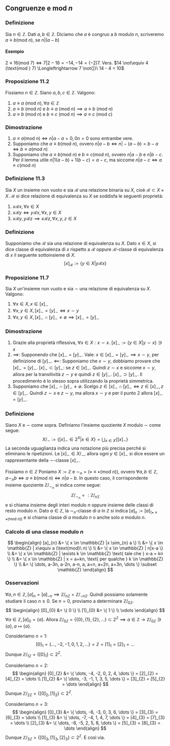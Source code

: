 ## Congruenze e $\text{mod}\ n$
### Definizione
Sia $n \in \mathbb{Z}$. Dati $a,b \in \mathbb{Z}$. Diciamo che $a$ è congruo a $b$ modulo $n$, scriveremo $a \equiv b (\text{mod } n)$, se $n|(a - b)$

#### Esempio
$2 \equiv 16 (\text{mod } 7)\Longleftrightarrow 7|2-16=-14, -14 = (-2)7$. Vera.
$14 \not\equiv 4 (\text{mod } 7) \Longleftrightarrow 7 \not{|}\  14 - 4 = 10$

### Proposizione 11.2
Fissiamo $n \in \mathbb{Z}$. Siano $a,b,c \in \mathbb{Z}$. Valgono:
1. $a \equiv a\ (\text{mod } n), \forall a \in \mathbb{Z}$
2. $a \equiv b\ (\text{mod}\ n)$ e $b \equiv a\ (\text{mod}\ n) \implies a \equiv b\ (\text{mod}\ n)$
3. $a \equiv b\ (\text{mod}\ n)$ e $b \equiv c\ (\text{mod}\ n) \implies a \equiv c\ (\text{mod}\ c)$ 

### Dimostrazione
1. $a \equiv a (\text{mod}\ n) \Longleftrightarrow n | a - a = 0, 0n = 0$ sono entrambe vere.
2. Supponiamo che $a \equiv b (\text{mod}\ n)$, ovvero $n|a-b \Longleftrightarrow n | -(a-b) = b - a \Longleftrightarrow b \equiv a (\text{mod}\ n)$
3. Supponiamo che $a \equiv b (\text{mod}\ n)$ e $b \equiv c (\text{mod}\ n)$, ovvero $n|a-b$ e $n|b - c$. Per il lemma utile $n|1(a-b)+1(b-c) =a-c$, ma siccome $n | a- c \Longleftrightarrow a\equiv c (\text{mod}\ n)$ 

### Definizione 11.3
Sia $X$ un insieme non vuoto e sia $\mathcal{R}$ una relazione binaria su $X$, cioè $\mathcal{R} \subset X \times X$. $\mathcal{R}$ si dice relazione di equivalenza su $X$ se soddisfa le seguenti proprietà:
1. $x\mathcal{R}x, \forall x \in X$
2. $x\mathcal{R}y \Longleftrightarrow y\mathcal{R}x, \forall x,y \in X$
3. $x\mathcal{R}y, y\mathcal{R}z \implies x \mathcal{R}z, \forall x,y,z \in X$

### Definizione
Supponiamo che $\mathcal{R}$ sia una relazione di equivalenza su $X$.
Dato $x \in X$, si dice classe di equivalenza di $x$ rispetto a $\mathcal{R}$ oppure $\mathcal{R}$-classe di equivalenza di $x$ il seguente sottoinsieme di $X$.
$$
[x]_{\mathcal{R}} := \{ y \in X | y \mathcal{R} x \}
$$
### Proposizione 11.7
Sia $X$ un'insieme non vuoto e sia $\sim$ una relazione di equivalenza su $X$. Valgono:
1. $\forall x \in X, x \in [x]_{\sim}$
2. $\forall x,y \in X, [x]_{\sim} = [y]_{\sim} \Longleftrightarrow x \sim y$
3. $\forall x,y \in X, [x]_{\sim} \cap [y]_{\sim} \neq \emptyset \implies [x]_{\sim}=[y]_{\sim}$

### Dimostrazione
1. Grazie alla proprietà riflessiva, $\forall x \in X:x \sim x$. $[x]_{\sim} := \{ y \in X | y \sim x \} \ni x$
2. $\implies$: Supponendo che $[x]_{\sim} = [y]_{\sim}$. Vale: $x \in [x]_{\sim} = [y]_{\sim} \implies x \sim y$, per definizione di $[y]_{\sim}$.
	$\impliedby$: Supponiamo che $x \sim y$, dobbiamo provare che $[x]_{\sim} = [y]_{\sim}$.
		$[x]_{\sim} \subset [y]_{\sim}$: se $z \in [x]_{\sim}$. Quindi $z \sim x$ e siccome $x \sim y$, allora per la transitività $z \sim y$ e quindi $z \in[y]_{\sim}$.
		$[x]_{\sim} \supset [y]_{\sim}$. Il procedimento è lo stesso sopra utilizzando la proprietà simmetrica.
3. Supponiamo che $[x]_{\sim} \cap [y]_{\sim} \neq \emptyset$. Scelgo $z \in [x]_{\sim} \cap [y]_{\sim} \Longleftrightarrow z \in [x]_{\sim}, z \in [y]_{\sim}$. Quindi $z \sim x$ e $z \sim y$, ma allora $x \sim y$ e per il punto 2 allora $[x]_{\sim} = [y]_{\sim}$.

### Definizione
Siano $X$ e $\sim$ come sopra. Definiamo l'insieme quoziente $X$ modulo $\sim$ come segue:
$$
X\big/_{\sim} := \{ [x]_{\sim} \in 2^{X} | x \in X \} = \bigcup_{x \in X}  \{ [x]_{\sim} \}
$$
La seconda uguaglianza indica una notazione più precisa perché si eliminano le ripetizioni.
Le $[x]_{\sim} \in X\big/_{\sim}$, allora ogni $y \in [x]_{\sim}$ si dice essere un rappresentante della $\sim$-classe $[x]_{\sim}$.

Fissiamo $n \in \mathbb{Z}$ Poniamo $X:=\mathbb{Z}$ e $\sim_{n} = (\bullet \equiv \bullet (\text{mod}\ n))$, ovvero $\forall a,b \in \mathbb{Z}$, $a \sim_{n} b \Longleftrightarrow a\equiv b (\text{mod}\ n) \Longleftrightarrow n| a-b$.
In questo caso, il corrispondente insieme quoziente $\mathbb{Z}\big/_{\sim_{n}}$ si indica come segue:
$$
\mathbb{Z}\big/_{\sim_{n}} =: \mathbb{Z} \big/_{n \mathbb{Z}}
$$
e si chiama insieme degli interi modulo $n$ oppure insieme delle classi di resto modulo $n$.
Dato $a \in \mathbb{Z}$, la $\sim_{n}$-classe di $a$ in $\mathbb{Z}$ si indica $[a]_{n}:=[a]_{(\bullet \equiv \bullet (\text{mod}\ n))}$ e si chiama classe di $a$ modulo $n$ o anche solo $a$ modulo $n$.

### Calcolo di una classe modulo $n$
$$
\begin{align}
[a]_{n} &= \{ x \in \mathbb{Z} |x \sim_{n} a \} \\
&=  \{ x \in \mathbb{Z} | x\equiv a (\text{mod}\ n) \}  \\
&= \{ x \in \mathbb{Z} | n|x-a \}  \\
&= \{ x \in \mathbb{Z} | \exists k \in \mathbb{Z} \text{ tale che } x-a = kn \} \\
&= \{ x \in \mathbb{Z} | x = a+kn, \text{ per qualche } k \in \mathbb{Z} \} \\
&= \{ \dots, a-3n, a-2n, a-n, a, a+n, a+2n, a+3n, \dots \} \subset \mathbb{Z}
\end{align}
$$
### Osservazioni
$\forall a, n \in \mathbb{Z}, [a]_{n} = [a]_{-n} \implies \mathbb{Z} \big/_{n \mathbb{Z}} = \mathbb{Z} \big/_{-n \mathbb{Z}}$. Quindi possiamo solamente studiare il caso $n\geq 0$.
Se $n = 0$, proviamo a determinare $\mathbb{Z} \big/_{0 \mathbb{Z}}$. 
$$
\begin{align}
[0]_{0} &= \{ 0 \} \\
[1]_{0} &= \{ 1 \} \\
\vdots
\end{align}
$$
$\forall a \in \mathbb{Z}, [a]_{0} = \{ a \}$.
Allora $\mathbb{Z} \big/_{0 \mathbb{Z}} = \{ \{ 0 \}, \{ 1 \}, \{ 2 \}, \dots \} \subset 2^{\mathbb{Z}}\implies a \in \mathbb{Z} \rightarrow \mathbb{Z} \big/_{0 \mathbb{Z}} \ni \{ a \}, a \mapsto \{ a \}$.

Consideriamo $n = 1$:
$$
[0]_{1} = \{ \dots, -2, -1, 0, 1, 2, \dots \} = \mathbb{Z} = [1]_{1} = [2]_{1} = \dots
$$
Dunque $\mathbb{Z} \big/_{1 \mathbb{Z}} = \{ [0]_{1} \} \subset 2^{\mathbb{Z}}$.

Consideriamo $n = 2$:
$$
\begin{align}
[0]_{2} &= \{ \dots, -4, -2, 0, 2, 4, \dots \} = [2]_{2} = [4]_{2} = \dots \\
[1]_{2} &= \{ \dots, -3, -1, 1, 3, 5, \dots \} = [3]_{2} = [5]_{2} = \dots
\end{align}
$$
Dunque $\mathbb{Z} \big/_{2 \mathbb{Z}} = \{ [0]_{2}, [1]_{2} \} \subset 2^{\mathbb{Z}}$.

Consideriamo $n = 3$:
$$
\begin{align}
[0]_{3} &= \{ \dots, -6, -3, 0, 3, 6, \dots \} = [3]_{3} = [6]_{3} = \dots \\
[1]_{3} &= \{ \dots, -7, -4, 1, 4, 7, \dots \} = [4]_{3} = [7]_{3} = \dots \\
[2]_{3} &= \{ \dots, -8, -5, 2, 5, 8, \dots \} = [5]_{3} = [8]_{3} = \dots
\end{align}
$$
Dunque $\mathbb{Z} \big/_{3\mathbb{Z}} = \{ [0]_{3}, [1]_{3}, [2]_{3} \} \subset 2^{\mathbb{Z}}$.
E così via.